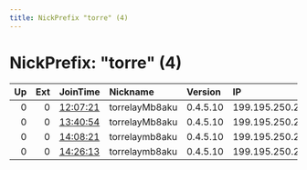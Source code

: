 ```yaml
---
title: NickPrefix "torre" (4)
---
```


# NickPrefix: "torre" (4)

|   Up |   Ext | JoinTime                                                                                            | Nickname       | Version   | IP              | AS      | CC   |   ORp |   Dirp | OS    | Contact                    |   eFamMembers |
|-----:|------:|:----------------------------------------------------------------------------------------------------|:---------------|:----------|:----------------|:--------|:-----|------:|-------:|:------|:---------------------------|--------------:|
|    0 |     0 | [12:07:21](https://metrics.torproject.org/rs.html#details/6816281A62FDF28FBE16F8F8AAF3E8E25C0DD17F) | torrelayMb8aku | 0.4.5.10  | 199.195.250.214 | PONYNET | us   |   443 |      0 | Linux | tor.relay.mb8aku@gmail.com |             1 |
|    0 |     0 | [13:40:54](https://metrics.torproject.org/rs.html#details/4A8BBC056B2CCA6BB68C4676E0DB76CFB30B3541) | torrelayMb8aku | 0.4.5.10  | 199.195.250.214 | PONYNET | us   |   443 |      0 | Linux | tor.relay.mb8aku@gmail.com |             1 |
|    0 |     0 | [14:08:21](https://metrics.torproject.org/rs.html#details/7AF6EA4B0CD90ED28A55EA0677DEB2033C7D9C43) | torrelaymb8aku | 0.4.5.10  | 199.195.250.214 | PONYNET | us   |   443 |      0 | Linux | tor.relay.mb8aku@gmail.com |             1 |
|    0 |     0 | [14:26:13](https://metrics.torproject.org/rs.html#details/361D3D10FB53B08F539D8629CDF7A10AE1DF50B6) | torrelaymb8aku | 0.4.5.10  | 199.195.250.214 | PONYNET | us   |   443 |      0 | Linux | tor.relay.mb8aku@gmail.com |             1 |
